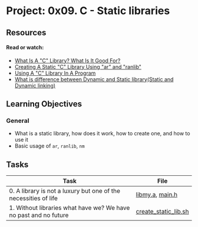# Project: 0x09. C - Static libraries

## Resources

#### Read or watch:

* [What Is A "C" Library? What Is It Good For?](https://intranet.alxswe.com/rltoken/XB1iH0qE6gshx0x8TfRAPQ)
* [Creating A Static "C" Library Using "ar" and "ranlib"](https://intranet.alxswe.com/rltoken/XB1iH0qE6gshx0x8TfRAPQ)
* [Using A "C" Library In A Program](https://intranet.alxswe.com/rltoken/XB1iH0qE6gshx0x8TfRAPQ)
* [What is difference between Dynamic and Static library(Static and Dynamic linking)](https://intranet.alxswe.com/rltoken/PexOGO-npR_ZDQk-SpOR9g)
## Learning Objectives

### General

* What is a static library, how does it work, how to create one, and how to use it
* Basic usage of <code>ar</code>, <code>ranlib</code>, <code>nm</code>
## Tasks

| Task | File |
| ---- | ---- |
| 0. A library is not a luxury but one of the necessities of life | [libmy.a](./libmy.a), [main.h](./main.h) |
| 1. Without libraries what have we? We have no past and no future | [create_static_lib.sh](./create_static_lib.sh) |